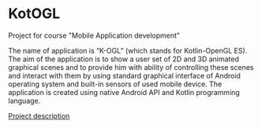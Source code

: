# KotOGL
Project for course "Mobile Application development"

The name of application is “K-OGL” (which stands for Kotlin-OpenGL ES). The aim of the application is to show a user set of 2D and 3D animated graphical scenes and to provide him with ability of controlling these scenes and interact with them by using standard graphical interface of Android operating system and built-in sensors of used mobile device. The application is created using native Android API and Kotlin programming language.

[Project description](https://github.com/PavelSobolev/KotOGL/blob/master/720MADReport(OpenGLAndroid).pdf)
